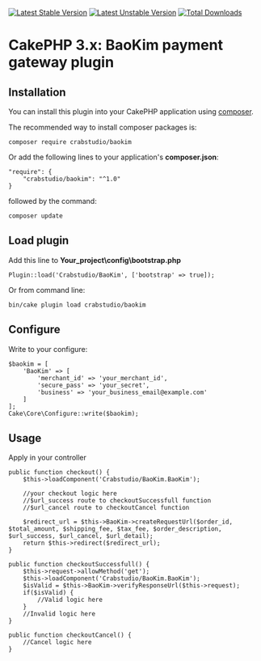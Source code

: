 [![Latest Stable Version](https://poser.pugx.org/crabstudio/baokim/version)](https://packagist.org/packages/crabstudio/baokim) [![Latest Unstable Version](https://poser.pugx.org/crabstudio/baokim/v/unstable)](//packagist.org/packages/crabstudio/baokim) [![Total Downloads](https://poser.pugx.org/crabstudio/baokim/downloads)](https://packagist.org/packages/crabstudio/baokim)
# CakePHP 3.x: BaoKim payment gateway plugin

## Installation

You can install this plugin into your CakePHP application using [composer](http://getcomposer.org).

The recommended way to install composer packages is:

```
composer require crabstudio/baokim
```
Or add the following lines to your application's **composer.json**:

```
"require": {
    "crabstudio/baokim": "^1.0"
}
```
followed by the command:

```
composer update
```

## Load plugin

Add this line to **Your_project\config\bootstrap.php**
```
Plugin::load('Crabstudio/BaoKim', ['bootstrap' => true]);
```
Or from command line:
```
bin/cake plugin load crabstudio/baokim
```
## Configure

Write to your configure:
```
$baokim = [
    'BaoKim' => [
        'merchant_id' => 'your_merchant_id',
        'secure_pass' => 'your_secret',
        'business' => 'your_business_email@example.com'
    ]
];
Cake\Core\Configure::write($baokim);
```

## Usage

Apply in your controller
```
public function checkout() {
	$this->loadComponent('Crabstudio/BaoKim.BaoKim');
	
	//your checkout logic here
	//$url_success route to checkoutSuccessfull function
	//$url_cancel route to checkoutCancel function

	$redirect_url = $this->BaoKim->createRequestUrl($order_id, $total_amount, $shipping_fee, $tax_fee, $order_description, $url_success, $url_cancel, $url_detail);
	return $this->redirect($redirect_url);
}

public function checkoutSuccessfull() {
	$this->request->allowMethod('get');
	$this->loadComponent('Crabstudio/BaoKim.BaoKim');
	$isValid = $this->BaoKim->verifyResponseUrl($this->request);
	if($isValid) {
		//Valid logic here
	}
	//Invalid logic here
}

public function checkoutCancel() {
	//Cancel logic here
}
```